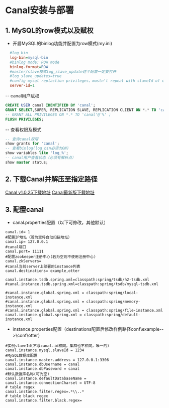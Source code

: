 # Canal安装与部署
## 1. MySQL的row模式以及赋权
- 开启MySQL的binlog功能并配置为row模式(my.ini)
```ini
  #log bin
  log-bin=mysql-bin
  #binlog mode: ROW mode
  binlog-format=ROW
  #master/slave模式log_slave_update这个配置一定要打开
  #log_slave_updates=true
  #config mysql replaction privileges，mustn't repeat with slaveId of canal
  server-id=1
```
-- canal用户赋权
```sql
CREATE USER canal IDENTIFIED BY 'canal';    
GRANT SELECT,SUPER, REPLICATION SLAVE, REPLICATION CLIENT ON *.* TO 'canal'@'%';  
-- GRANT ALL PRIVILEGES ON *.* TO 'canal'@'%' ;  
FLUSH PRIVILEGES;
```
-- 查看权限及模式
```sql
-- 查询canal权限
show grants for 'canal';
-- 查看binlog(log_bin必须为ON)
show variables like 'log_%';
-- canal用户查看状态（必须有解析点）
show master status;
```
## 2. 下载Canal并解压至指定路径
[Canal v1.0.25下载地址](https://github.com/alibaba/canal/releases/download/v1.0.25/canal.deployer-1.0.25.tar.gz)
[Canal最新版下载地址](https://github.com/alibaba/canal/releases/download/canal-1.0.26-preview-3/canal.deployer-1.0.26-SNAPSHOT.tar.gz)
## 3. 配置canal
- canal.properties配置（以下可修改，其他默认）
```properties
canal.id= 1
#配置IP地址（若为空将自动扫描地址）
canal.ip= 127.0.0.1
#canal端口
canal.port= 11111
#配置zookeeper注册中心(若为空则不使用注册中心)
canal.zkServers=
#canal当前server上部署的instance列表
canal.destinations= example,otter

canal.instance.tsdb.spring.xml=classpath:spring/tsdb/h2-tsdb.xml
#canal.instance.tsdb.spring.xml=classpath:spring/tsdb/mysql-tsdb.xml

#canal.instance.global.spring.xml = classpath:spring/local-instance.xml
#canal.instance.global.spring.xml = classpath:spring/memory-instance.xml
#canal.instance.global.spring.xml = classpath:spring/file-instance.xml
canal.instance.global.spring.xml = classpath:spring/default-instance.xml
```
- instance.properties配置（destinations配置后修改样例路径conf\example-->\conf\otter）
```properties
#实例slaveId(不与canal.id相同，集群也不相同，唯一的)
canal.instance.mysql.slaveId = 1234
#MySQL数据库配置
canal.instance.master.address = 127.0.0.1:3306
canal.instance.dbUsername = canal
canal.instance.dbPassword = canal
#默认数据库名称(可为空)
canal.instance.defaultDatabaseName = 
canal.instance.connectionCharset = UTF-8
# table regex
canal.instance.filter.regex=.*\\..*
# table black regex
canal.instance.filter.black.regex=
```
